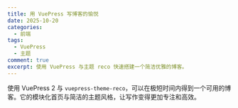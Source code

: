 ```yaml
---
title: 用 VuePress 写博客的愉悦
date: 2025-10-20
categories:
  - 前端
tags:
  - VuePress
  - 主题
comment: true
excerpt: 使用 VuePress 与主题 reco 快速搭建一个简洁优雅的博客。
---
```


使用 VuePress 2 与 `vuepress-theme-reco`，可以在极短时间内得到一个可用的博客。它的模块化首页与简洁的主题风格，让写作变得更加专注和高效。